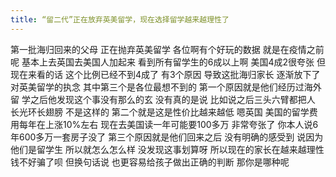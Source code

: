 ```yaml
---
title: “留二代”正在放弃英美留学，现在选择留学越来越理性了
---
```

第一批海归回来的父母
正在抛弃英美留学
各位啊有个好玩的数据
就是在疫情之前呢
基本上去英国去美国人加起来
看到所有留学生的6成以上啊
美国4成2很夸张
但现在来看的话
这个比例已经不到4成了
有3个原因
导致这批海归家长
逐渐放下了对英美留学的执念
其中第三个是各位最想不到的
第一个原因就是他们经历过海外留
学之后他发现这个事没有那么的玄
没有真的是说
比如说之后三头六臂都把人
长光环长翅膀
不是这样的
第二个就是这是性价比越来越低
嗯英国
美国的留学费用每年在上涨10%左右
现在去美国读一年可能要100多万
非常夸张了
你本人说6年600多万一套房子没了
第三个原因就是他们回来之后
没有明确的感受到
说因为他们是留学生
所以就怎么怎么样
没发现这事划算呀
所以现在的家长在越来越理性
钱不好骗了呗
但换句话说
也更容易给孩子做出正确的判断
那你是哪种呢
